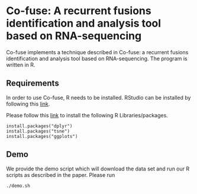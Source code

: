 # Co-fuse: A recurrent fusions identification and analysis tool based on RNA-sequencing

Co-fuse implements a technique described in Co-fuse: a recurrent fusions identification and analysis tool based on RNA-sequencing. The program is written in R.

## Requirements

In order to use Co-fuse, R needs to be installed.
RStudio can be installed by following this [link](https://www.rstudio.com/products/rstudio/download/).

Please follow this [link](http://www.r-bloggers.com/installing-r-packages/) to install the following R Libraries/packages.


```
install.packages("dplyr")
install.packages("tsne")
install.packages("ggplots")
```

## Demo

We provide the demo script which will download the data set and run our R scripts as described in the paper. Please run

```shell
./demo.sh
```


